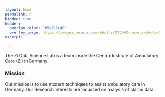 ```yaml
---
layout: home
permalink: /
hidden: true
header:
  overlay_color: "#5e616c40"
  overlay_image: https://images.pexels.com/photos/373543/pexels-photo-373543.jpeg?auto=compress&cs=tinysrgb&dpr=3&h=350&w=1280
excerpt: 

---
```


The Zi Data Science Lab is a team inside the Central Institute of Ambulatory Care (Zi) in Germany. 

### Mission

Our mission is to use modern techniques to assist ambulatory care in Germany. Our Research Interests are focussed on analysis of claims data.